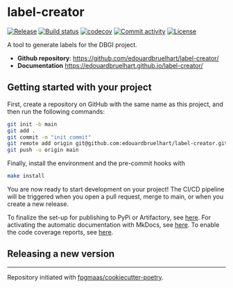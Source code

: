 # label-creator

[![Release](https://img.shields.io/github/v/release/edouardbruelhart/label-creator)](https://img.shields.io/github/v/release/edouardbruelhart/label-creator)
[![Build status](https://img.shields.io/github/actions/workflow/status/edouardbruelhart/label-creator/main.yml?branch=main)](https://github.com/edouardbruelhart/label-creator/actions/workflows/main.yml?query=branch%3Amain)
[![codecov](https://codecov.io/gh/edouardbruelhart/label-creator/branch/main/graph/badge.svg)](https://codecov.io/gh/edouardbruelhart/label-creator)
[![Commit activity](https://img.shields.io/github/commit-activity/m/edouardbruelhart/label-creator)](https://img.shields.io/github/commit-activity/m/edouardbruelhart/label-creator)
[![License](https://img.shields.io/github/license/edouardbruelhart/label-creator)](https://img.shields.io/github/license/edouardbruelhart/label-creator)

A tool to generate labels for the DBGI project.

- **Github repository**: <https://github.com/edouardbruelhart/label-creator/>
- **Documentation** <https://edouardbruelhart.github.io/label-creator/>

## Getting started with your project

First, create a repository on GitHub with the same name as this project, and then run the following commands:

```bash
git init -b main
git add .
git commit -m "init commit"
git remote add origin git@github.com:edouardbruelhart/label-creator.git
git push -u origin main
```

Finally, install the environment and the pre-commit hooks with

```bash
make install
```

You are now ready to start development on your project!
The CI/CD pipeline will be triggered when you open a pull request, merge to main, or when you create a new release.

To finalize the set-up for publishing to PyPi or Artifactory, see [here](https://fpgmaas.github.io/cookiecutter-poetry/features/publishing/#set-up-for-pypi).
For activating the automatic documentation with MkDocs, see [here](https://fpgmaas.github.io/cookiecutter-poetry/features/mkdocs/#enabling-the-documentation-on-github).
To enable the code coverage reports, see [here](https://fpgmaas.github.io/cookiecutter-poetry/features/codecov/).

## Releasing a new version

---

Repository initiated with [fpgmaas/cookiecutter-poetry](https://github.com/fpgmaas/cookiecutter-poetry).
